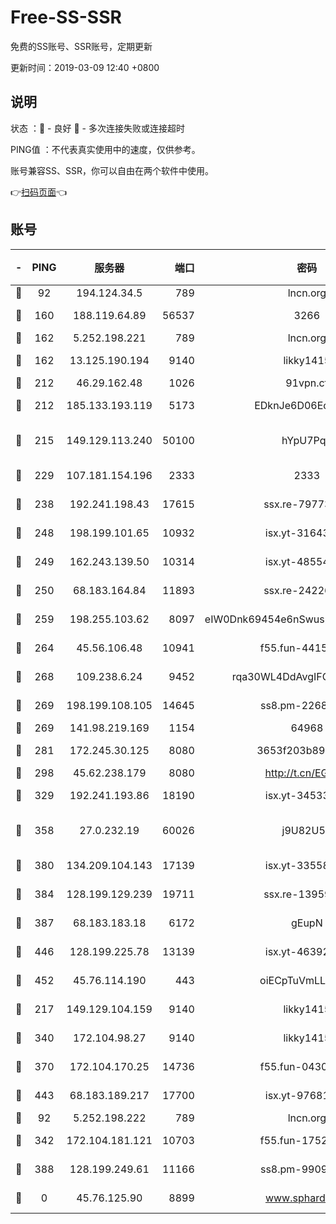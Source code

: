 # Free-SS-SSR

免费的SS账号、SSR账号，定期更新

更新时间：2019-03-09 12:40 +0800

## 说明

状态     ：🙂 - 良好 🙁 - 多次连接失败或连接超时

PING值   ：不代表真实使用中的速度，仅供参考。

账号兼容SS、SSR，你可以自由在两个软件中使用。

👉[扫码页面](https://liesauer.github.io/Free-SS-SSR/)👈

## 账号

|-|PING|服务器|端口|密码|加密方式|区域|
|:----:|:----:|:-----:|-----:|:----:|:----:|:----:|
|🙂|92|194.124.34.5|789|lncn.org|rc4|JP|
|🙂|160|188.119.64.89|56537|3266|aes-256-cfb|RU|
|🙂|162|5.252.198.221|789|lncn.org|rc4|JP|
|🙂|162|13.125.190.194|9140|likky1415|aes-256-cfb|KR|
|🙂|212|46.29.162.48|1026|91vpn.cf|rc4-md5|RU|
|🙂|212|185.133.193.119|5173|EDknJe6D06EoWDaw|aes-256-cfb|US|
|🙂|215|149.129.113.240|50100|hYpU7PqP|chacha20-ietf-poly1305|CN|
|🙂|229|107.181.154.196|2333|2333|aes-256-cfb|US|
|🙂|238|192.241.198.43|17615|ssx.re-79773961|aes-256-cfb|US|
|🙂|248|198.199.101.65|10932|isx.yt-31643189|aes-256-cfb|US|
|🙂|249|162.243.139.50|10314|isx.yt-48554575|aes-256-cfb|US|
|🙂|250|68.183.164.84|11893|ssx.re-24226841|aes-256-cfb|US|
|🙂|259|198.255.103.62|8097|eIW0Dnk69454e6nSwuspv9DmS201tQ0D|aes-256-cfb|US|
|🙂|264|45.56.106.48|10941|f55.fun-44155061|aes-256-cfb|US|
|🙂|268|109.238.6.24|9452|rqa30WL4DdAvgIFG6Fs3znzTa|aes-256-cfb|FR|
|🙂|269|198.199.108.105|14645|ss8.pm-22688223|aes-256-cfb|US|
|🙂|269|141.98.219.169|1154|64968|chacha20|US|
|🙂|281|172.245.30.125|8080|3653f203b896678d|chacha20-ietf|US|
|🙂|298|45.62.238.179|8080|http://t.cn/EGJIyrl|rc4-md5|CA|
|🙂|329|192.241.193.86|18190|isx.yt-34533173|aes-256-cfb|US|
|🙂|358|27.0.232.19|60026|j9U82U53|xchacha20-ietf-poly1305|HK|
|🙂|380|134.209.104.143|17139|isx.yt-33558802|aes-256-cfb|SG|
|🙂|384|128.199.129.239|19711|ssx.re-13959814|aes-256-cfb|SG|
|🙂|387|68.183.183.18|6172|gEupN|aes-256-cfb|SG|
|🙂|446|128.199.225.78|13139|isx.yt-46392951|aes-256-cfb|SG|
|🙂|452|45.76.114.190|443|oiECpTuVmLLxk4Ts|aes-256-cfb|AU|
|🙂|217|149.129.104.159|9140|likky1415|aes-256-cfb|HK|
|🙂|340|172.104.98.27|9140|likky1415|aes-256-cfb|JP|
|🙂|370|172.104.170.25|14736|f55.fun-04300289|aes-256-cfb|SG|
|🙂|443|68.183.189.217|17700|isx.yt-97681259|aes-256-cfb|SG|
|🙁|92|5.252.198.222|789|lncn.org|rc4|JP|
|🙁|342|172.104.181.121|10703|f55.fun-17527319|aes-256-cfb|SG|
|🙁|388|128.199.249.61|11166|ss8.pm-99097574|aes-256-cfb|SG|
|🙁|0|45.76.125.90|8899|www.sphard.com|aes-256-cfb|AU|

